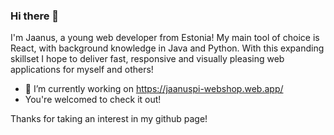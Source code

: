 ### Hi there 👋
I'm Jaanus, a young web developer from Estonia! My main tool of choice is React, with background knowledge in Java and Python. 
With this expanding skillset I hope to deliver fast, responsive and visually pleasing web applications for myself and others!

- 🔭 I’m currently working on https://jaanuspi-webshop.web.app/
- You're welcomed to check it out!

Thanks for taking an interest in my github page!
<!--
**jaanus-pi/jaanus-pi** is a ✨ _special_ ✨ repository because its `README.md` (this file) appears on your GitHub profile.

Here are some ideas to get you started:

- 🔭 I’m currently working on ...
- 🌱 I’m currently learning ...
- 👯 I’m looking to collaborate on ...
- 🤔 I’m looking for help with ...
- 💬 Ask me about ...
- 📫 How to reach me: ...
- 😄 Pronouns: ...
- ⚡ Fun fact: ...
-->
